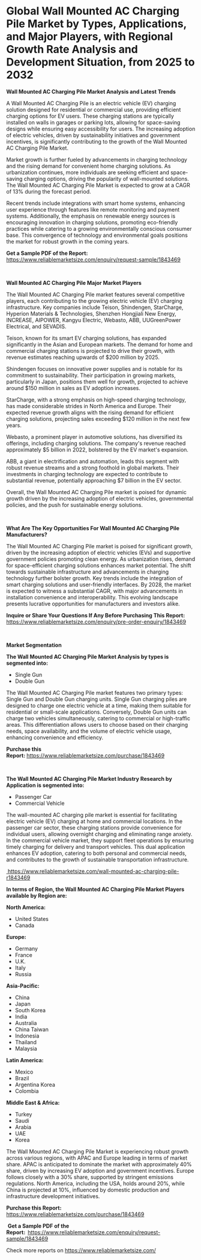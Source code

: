 <p><h1>Global Wall Mounted AC Charging Pile Market by Types, Applications, and Major Players, with Regional Growth Rate Analysis and Development Situation, from 2025 to 2032</h1></p><p><strong>Wall Mounted AC Charging Pile Market Analysis and Latest Trends</strong></p>
<p><p>A Wall Mounted AC Charging Pile is an electric vehicle (EV) charging solution designed for residential or commercial use, providing efficient charging options for EV users. These charging stations are typically installed on walls in garages or parking lots, allowing for space-saving designs while ensuring easy accessibility for users. The increasing adoption of electric vehicles, driven by sustainability initiatives and government incentives, is significantly contributing to the growth of the Wall Mounted AC Charging Pile Market.</p><p>Market growth is further fueled by advancements in charging technology and the rising demand for convenient home charging solutions. As urbanization continues, more individuals are seeking efficient and space-saving charging options, driving the popularity of wall-mounted solutions. The Wall Mounted AC Charging Pile Market is expected to grow at a CAGR of 13% during the forecast period. </p><p>Recent trends include integrations with smart home systems, enhancing user experience through features like remote monitoring and payment systems. Additionally, the emphasis on renewable energy sources is encouraging innovation in charging solutions, promoting eco-friendly practices while catering to a growing environmentally conscious consumer base. This convergence of technology and environmental goals positions the market for robust growth in the coming years.</p></p>
<p><strong>Get a Sample PDF of the Report:&nbsp;</strong> <a href="https://www.reliablemarketsize.com/enquiry/request-sample/1843469?utm_campaign=2946&utm_medium=2&utm_source=Github&utm_content=ia&utm_term=31032025&utm_id=wall-mounted-ac-charging-pile">https://www.reliablemarketsize.com/enquiry/request-sample/1843469</a></p>
<p>&nbsp;</p>
<p><strong>Wall Mounted AC Charging Pile Major Market Players</strong></p>
<p><p>The Wall Mounted AC Charging Pile market features several competitive players, each contributing to the growing electric vehicle (EV) charging infrastructure. Key companies include Teison, Shindengen, StarCharge, Hyperion Materials & Technologies, Shenzhen Hongjiali New Energy, INCREASE, AIPOWER, Kangyu Electric, Webasto, ABB, UUGreenPower Electrical, and SEVADIS.</p><p>Teison, known for its smart EV charging solutions, has expanded significantly in the Asian and European markets. The demand for home and commercial charging stations is projected to drive their growth, with revenue estimates reaching upwards of $200 million by 2025.</p><p>Shindengen focuses on innovative power supplies and is notable for its commitment to sustainability. Their participation in growing markets, particularly in Japan, positions them well for growth, projected to achieve around $150 million in sales as EV adoption increases.</p><p>StarCharge, with a strong emphasis on high-speed charging technology, has made considerable strides in North America and Europe. Their expected revenue growth aligns with the rising demand for efficient charging solutions, projecting sales exceeding $120 million in the next few years.</p><p>Webasto, a prominent player in automotive solutions, has diversified its offerings, including charging solutions. The company's revenue reached approximately $5 billion in 2022, bolstered by the EV market's expansion.</p><p>ABB, a giant in electrification and automation, leads this segment with robust revenue streams and a strong foothold in global markets. Their investments in charging technology are expected to contribute to substantial revenue, potentially approaching $7 billion in the EV sector.</p><p>Overall, the Wall Mounted AC Charging Pile market is poised for dynamic growth driven by the increasing adoption of electric vehicles, governmental policies, and the push for sustainable energy solutions.</p></p>
<p>&nbsp;</p>
<p><strong>What Are The Key Opportunities For Wall Mounted AC Charging Pile Manufacturers?</strong></p>
<p><p>The Wall Mounted AC Charging Pile market is poised for significant growth, driven by the increasing adoption of electric vehicles (EVs) and supportive government policies promoting clean energy. As urbanization rises, demand for space-efficient charging solutions enhances market potential. The shift towards sustainable infrastructure and advancements in charging technology further bolster growth. Key trends include the integration of smart charging solutions and user-friendly interfaces. By 2028, the market is expected to witness a substantial CAGR, with major advancements in installation convenience and interoperability. This evolving landscape presents lucrative opportunities for manufacturers and investors alike.</p></p>
<p><strong>Inquire or Share Your Questions If Any Before Purchasing This Report:</strong> <a href="https://www.reliablemarketsize.com/enquiry/pre-order-enquiry/1843469?utm_campaign=2946&utm_medium=2&utm_source=Github&utm_content=ia&utm_term=31032025&utm_id=wall-mounted-ac-charging-pile">https://www.reliablemarketsize.com/enquiry/pre-order-enquiry/1843469</a></p>
<p>&nbsp;</p>
<p><strong>Market Segmentation</strong></p>
<p><strong>The Wall Mounted AC Charging Pile Market Analysis by types is segmented into:</strong></p>
<p><ul><li>Single Gun</li><li>Double Gun</li></ul></p>
<p><p>The Wall Mounted AC Charging Pile market features two primary types: Single Gun and Double Gun charging units. Single Gun charging piles are designed to charge one electric vehicle at a time, making them suitable for residential or small-scale applications. Conversely, Double Gun units can charge two vehicles simultaneously, catering to commercial or high-traffic areas. This differentiation allows users to choose based on their charging needs, space availability, and the volume of electric vehicle usage, enhancing convenience and efficiency.</p></p>
<p><strong>Purchase this Report:&nbsp;</strong><a href="https://www.reliablemarketsize.com/purchase/1843469?utm_campaign=2946&utm_medium=2&utm_source=Github&utm_content=ia&utm_term=31032025&utm_id=wall-mounted-ac-charging-pile">https://www.reliablemarketsize.com/purchase/1843469</a></p>
<p>&nbsp;</p>
<p><strong>The Wall Mounted AC Charging Pile Market Industry Research by Application is segmented into:</strong></p>
<p><ul><li>Passenger Car</li><li>Commercial Vehicle</li></ul></p>
<p><p>The wall-mounted AC charging pile market is essential for facilitating electric vehicle (EV) charging at home and commercial locations. In the passenger car sector, these charging stations provide convenience for individual users, allowing overnight charging and eliminating range anxiety. In the commercial vehicle market, they support fleet operations by ensuring timely charging for delivery and transport vehicles. This dual application enhances EV adoption, catering to both personal and commercial needs, and contributes to the growth of sustainable transportation infrastructure.</p></p>
<p><a href="https://www.reliablemarketsize.com/wall-mounted-ac-charging-pile-r1843469?utm_campaign=2946&utm_medium=2&utm_source=Github&utm_content=ia&utm_term=31032025&utm_id=wall-mounted-ac-charging-pile">&nbsp;https://www.reliablemarketsize.com/wall-mounted-ac-charging-pile-r1843469</a></p>
<p><strong>In terms of Region, the Wall Mounted AC Charging Pile Market Players available by Region are:</strong></p>
<p>
    <p> <strong> North America: </strong>
        <ul>
            <li>United States</li>
            <li>Canada</li>
        </ul>
        </p> 
    <p> <strong> Europe: </strong>
        <ul>
            <li>Germany</li>
            <li>France</li>
            <li>U.K.</li>
            <li>Italy</li>
            <li>Russia</li>
        </ul>
        </p> 
    <p> <strong> Asia-Pacific: </strong>
        <ul>
            <li>China</li>
            <li>Japan</li>
            <li>South Korea</li>
            <li>India</li>
            <li>Australia</li>
            <li>China Taiwan</li>
            <li>Indonesia</li>
            <li>Thailand</li>
            <li>Malaysia</li>
        </ul>
        </p> 
    <p> <strong> Latin America: </strong>
        <ul>
            <li>Mexico</li>
            <li>Brazil</li>
            <li>Argentina Korea</li>
            <li>Colombia</li>
        </ul>
        </p> 
    <p> <strong> Middle East & Africa: </strong>
        <ul>
            <li>Turkey</li>
            <li>Saudi</li>
            <li>Arabia</li>
            <li>UAE</li>
            <li>Korea</li>
        </ul>
    </p>
    </p>
<p><p>The Wall Mounted AC Charging Pile Market is experiencing robust growth across various regions, with APAC and Europe leading in terms of market share. APAC is anticipated to dominate the market with approximately 40% share, driven by increasing EV adoption and government incentives. Europe follows closely with a 30% share, supported by stringent emissions regulations. North America, including the USA, holds around 20%, while China is projected at 10%, influenced by domestic production and infrastructure development initiatives.</p></p>
<p><strong>Purchase this Report: </strong><a href="https://www.reliablemarketsize.com/purchase/1843469?utm_campaign=2946&utm_medium=2&utm_source=Github&utm_content=ia&utm_term=31032025&utm_id=wall-mounted-ac-charging-pile">https://www.reliablemarketsize.com/purchase/1843469</a></p>
<p>&nbsp;<strong>Get a Sample PDF of the Report:&nbsp;&nbsp;</strong><a href="https://www.reliablemarketsize.com/enquiry/request-sample/1843469?utm_campaign=2946&utm_medium=2&utm_source=Github&utm_content=ia&utm_term=31032025&utm_id=wall-mounted-ac-charging-pile">https://www.reliablemarketsize.com/enquiry/request-sample/1843469</a></p>
<p><strong></strong></p>
<p>Check more reports on <a href="https://www.reliablemarketsize.com/?utm_campaign=2946&utm_medium=2&utm_source=Github&utm_content=ia&utm_term=31032025&utm_id=wall-mounted-ac-charging-pile">https://www.reliablemarketsize.com/</a></p>